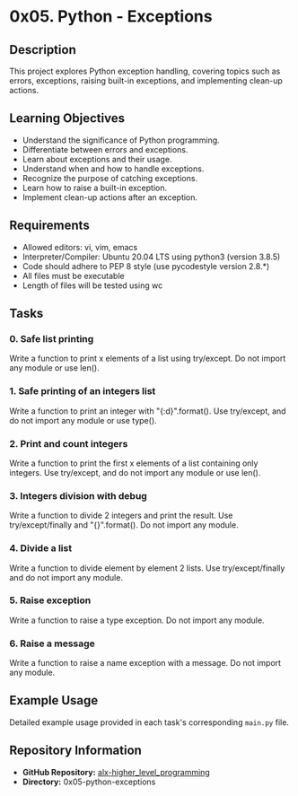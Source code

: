 # 0x05. Python - Exceptions

## Description
This project explores Python exception handling, covering topics such as errors, exceptions, raising built-in exceptions, and implementing clean-up actions.

## Learning Objectives
- Understand the significance of Python programming.
- Differentiate between errors and exceptions.
- Learn about exceptions and their usage.
- Understand when and how to handle exceptions.
- Recognize the purpose of catching exceptions.
- Learn how to raise a built-in exception.
- Implement clean-up actions after an exception.


## Requirements
- Allowed editors: vi, vim, emacs
- Interpreter/Compiler: Ubuntu 20.04 LTS using python3 (version 3.8.5)
- Code should adhere to PEP 8 style (use pycodestyle version 2.8.*)
- All files must be executable
- Length of files will be tested using wc

## Tasks
### 0. Safe list printing
Write a function to print x elements of a list using try/except. Do not import any module or use len().

### 1. Safe printing of an integers list
Write a function to print an integer with "{:d}".format(). Use try/except, and do not import any module or use type().

### 2. Print and count integers
Write a function to print the first x elements of a list containing only integers. Use try/except, and do not import any module or use len().

### 3. Integers division with debug
Write a function to divide 2 integers and print the result. Use try/except/finally and "{}".format(). Do not import any module.

### 4. Divide a list
Write a function to divide element by element 2 lists. Use try/except/finally and do not import any module.

### 5. Raise exception
Write a function to raise a type exception. Do not import any module.

### 6. Raise a message
Write a function to raise a name exception with a message. Do not import any module.

## Example Usage
Detailed example usage provided in each task's corresponding `main.py` file.

## Repository Information
- **GitHub Repository:** [alx-higher_level_programming](#)
- **Directory:** 0x05-python-exceptions
